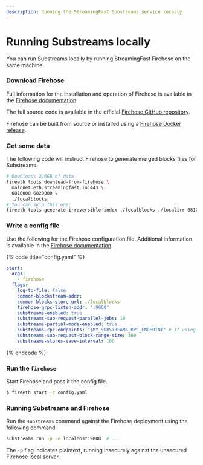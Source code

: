 ```yaml
---
description: Running the StreamingFast Substreams service locally
---
```


# Running Substreams locally

You can run Substreams locally by running StreamingFast Firehose on the same machine.

### Download Firehose

Full information for the installation and operation of Firehose is available in the [Firehose documentation](https://firehose.streamingfast.io/).

The full source code is available in the official [Firehose GitHub repository](https://github.com/streamingfast/firehose-ethereum).

Firehose can be built from source or installed using a [Firehose Docker release](https://github.com/orgs/streamingfast/packages/container/package/sf-ethereum).

### Get some data

The following code will instruct Firehose to generate merged blocks files for Substreams.

```bash
# Downloads 2.6GB of data
fireeth tools download-from-firehose \
  mainnet.eth.streamingfast.io:443 \
  6810000 6820000 \
  ./localblocks
# You can skip this one:
fireeth tools generate-irreversible-index ./localblocks ./localirr 6810000 6819700
```

### Write a config file

Use the following for the Firehose configuration file. Additional information is available in the [Firehose documentation](https://firehose.streamingfast.io/).

{% code title="config.yaml" %}
```yaml
start:
  args:
    - firehose
  flags:
    log-to-file: false
    common-blockstream-addr:
    common-blocks-store-url: ./localblocks
    firehose-grpc-listen-addr: ":9000"
    substreams-enabled: true
    substreams-sub-request-parallel-jobs: 10
    substreams-partial-mode-enabled: true
    substreams-rpc-endpoints: "$MY_SUBSTREAMS_RPC_ENDPOINT" # If using eth_calls
    substreams-sub-request-block-range-size: 100
    substreams-stores-save-interval: 100
```
{% endcode %}

### Run the `firehose`

Start Firehose and pass it the config file.

```bash
$ fireeth start -c config.yaml
```

### Running Substreams and Firehose

Run the `substreams` command against the Firehose deployment using the following command.

```bash
substreams run -p -e localhost:9000  # ...
```

The `-p` flag indicates plaintext, running insecurely against the unsecured Firehose local server.
